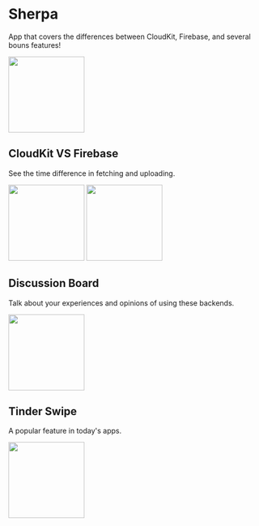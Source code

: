 # Sherpa
App that covers the differences between CloudKit, Firebase, and several bouns features!  

<image src="https://user-images.githubusercontent.com/23179585/60299999-468ea200-98eb-11e9-925e-326fd4138a6c.png" width ="150">   

## CloudKit VS Firebase 
See the time difference in fetching and uploading. 

<image src="https://user-images.githubusercontent.com/23179585/60300594-8bff9f00-98ec-11e9-9a84-379c1498e1d9.png" width ="150">  <image src="https://user-images.githubusercontent.com/23179585/60300510-66729580-98ec-11e9-8fdd-970fe9a243be.png" width ="150">
  
  
  
  ## Discussion Board 
  Talk about your experiences and opinions of using these backends.
  
  <image src="https://user-images.githubusercontent.com/23179585/60300869-35df2b80-98ed-11e9-953b-357b68324b45.png" width ="150">
  
  
 ## Tinder Swipe 
 A popular feature in today's apps. 
 
 <image src="https://user-images.githubusercontent.com/23179585/60300797-ff091580-98ec-11e9-9195-34b856cdc439.png" width ="150">
